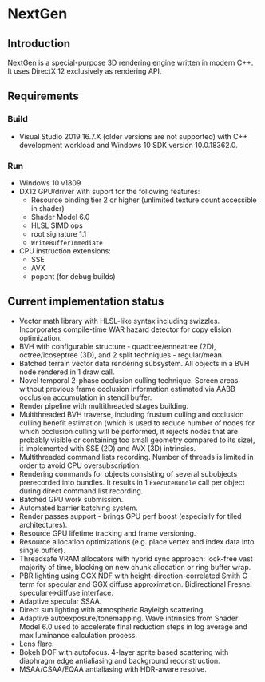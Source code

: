 # NextGen
## Introduction
NextGen is a special-purpose 3D rendering engine written in modern C++. It uses DirectX 12 exclusively as rendering API.
## Requirements
### Build
* Visual Studio 2019 16.7.X (older versions are not supported) with C++ development workload and Windows 10 SDK version 10.0.18362.0.
### Run
* Windows 10 v1809
* DX12 GPU/driver with suport for the following features:
	* Resource binding tier 2 or higher (unlimited texture count accessible in shader)
	* Shader Model 6.0
	* HLSL SIMD ops
	* root signature 1.1
	* `WriteBufferImmediate`
* CPU instruction extensions:
	* SSE
	* AVX
	* popcnt (for debug builds)
## Current implementation status
* Vector math library with HLSL-like syntax including swizzles. Incorporates compile-time WAR hazard detector for copy elision optimization.
* BVH with configurable structure - quadtree/enneatree (2D), octree/icoseptree (3D), and 2 split techniques - regular/mean.
* Batched terrain vector data rendering subsystem. All objects in a BVH node rendered in 1 draw call.
* Novel temporal 2-phase occlusion culling technique. Screen areas without previous frame occlusion information estimated via AABB occlusion accumulation in stencil buffer.
* Render pipeline with multithreaded stages building.
* Multithreaded BVH traverse, including frustum culling and occlusion culling benefit estimation (which is used to reduce number of nodes for which occlusion culling will be performed, it rejects nodes that are probably visible or containing too small geometry compared to its size), it implemented with SSE (2D) and AVX (3D) intrinsics.
* Multithreaded command lists recording. Number of threads is limited in order to avoid CPU oversubscription.
* Rendering commands for objects consisting of several subobjects prerecorded into bundles. It results in 1 `ExecuteBundle` call per object during direct command list recording.
* Batched GPU work submission.
* Automated barrier batching system.
* Render passes support - brings GPU perf boost (especially for tiled architectures).
* Resource GPU lifetime tracking and frame versioning.
* Resource allocation optimizations (e.g. place vertex and index data into single buffer).
* Threadsafe VRAM allocators with hybrid sync approach: lock-free vast majority of time, blocking on new chunk allocation or ring buffer wrap.
* PBR lighting using GGX NDF with height-direction-correlated Smith G term for specular and GGX diffuse approximation. Bidirectional Fresnel specular<->diffuse interface.
* Adaptive specular SSAA.
* Direct sun lighting with atmospheric Rayleigh scattering.
* Adaptive autoexposure/tonemapping. Wave intrinsics from Shader Model 6.0 used to accelerate final reduction steps in log average and max luminance calculation process.
* Lens flare.
* Bokeh DOF with autofocus. 4-layer sprite based scattering with diaphragm edge antialiasing and background reconstruction.
* MSAA/CSAA/EQAA antialiasing with HDR-aware resolve.

